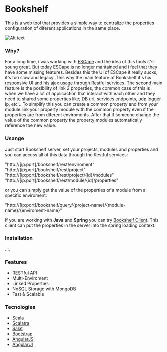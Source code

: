 # Bookshelf #

This is a web tool that provides a simple way to centralize the properties configuration of diferent applications in the same place.

![Alt text](https://lh3.googleusercontent.com/dKVIjWtwn7xKDTu0OUhUrBStgIae86SUJo526oEDWofVU1aH4P6T16I552Kl-CJEl-W5LnOndbc)

### Why? ###

For a long time, i was working with [ESCape](https://code.google.com/p/escservesconfig/) and the idea of this tools it's soung great. But today ESCape is no longer mantained and i feel that they have some missing features. Besides this the UI of ESCape it really sucks, it's too slow and legacy.
This why the main feature of Bookshelf it's his responsive UI and his ajax usage through Restful services. The second main feature is the posibility of link 2 properties, the common case of this is when we have a lot of applicaction that interact with each other and they need to shared some properties like; DB url, services endpoints, udp logger ip, etc ..
To simplify this you can create a common property and from your module link your property module with the common property even if the properties are from diferent enviroments. After that if someone change the value of the common property the property modules automatically reference the new value.

### Usange ###

Just start Bookshelf server, set your projects, modules and properties and you can access all of this data through the Restful services:

"http://[ip:port]/bookshelf/rest/enviroment"
"http://[ip:port]/bookshelf/rest/project"
"http://[ip:port]/bookshelf/rest/project/{id}/modules"
"http://[ip:port]/bookshelf/rest/module/{id}/properties"

or you can simply get the value of the properties of a module from a specific enviroment:

"http://[ip:port]/bookshelf/query/{project-name}/{module-name}/{enviroment-name}"

If you are working with **Java** and **Spring** you can try [Bookshelf Client](https://github.com/Jarlakxen/bookshelf-client). This client can put the properties in the server into the spring loading context.


### Installation ###

....

### Features ###

* RESTful API
* Multi-Enviroment
* Linked Properties
* NoSQL Storage with MongoDB
* Fast & Scalable

### Tecnologies ###

* Scala
* [Scalatra](http://www.scalatra.org/)
* [Salat](https://github.com/novus/salat)
* [Bootstrap](http://twitter.github.com/bootstrap/)
* [AngularJS](http://angularjs.org/)
* [AngularUI](http://angular-ui.github.com/)
